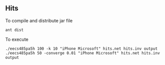 Hits
----
To compile and distribute jar file
```
ant dist
```

To execute
```
./eecs485pa5h 100 -k 10 "iPhone Microsoft" hits.net hits.inv output
./eecs485pa5h 50 -converge 0.01 "iPhone Microsoft" hits.net hits.inv output
```

